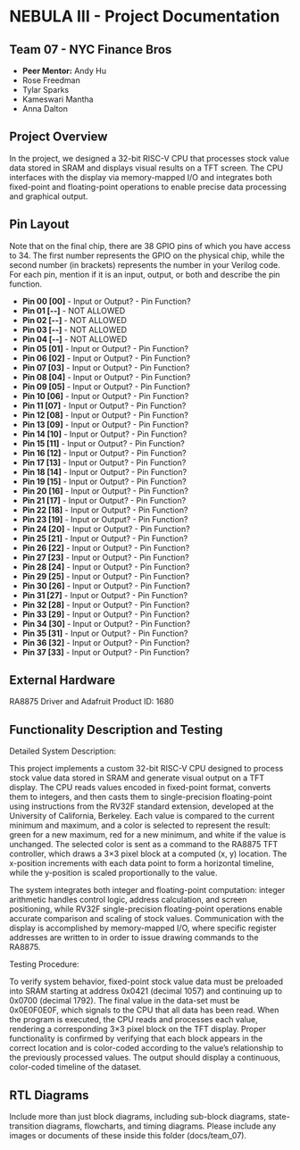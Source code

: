 # NEBULA III - Project Documentation

## Team 07 - NYC Finance Bros
* **Peer Mentor:** Andy Hu
* Rose Freedman
* Tylar Sparks
* Kameswari Mantha
* Anna Dalton


## Project Overview
In the project, we designed a 32-bit RISC-V CPU that processes stock value data stored in SRAM and displays visual results on a TFT screen. The CPU interfaces with the display via memory-mapped I/O and integrates both fixed-point and floating-point operations to enable precise data processing and graphical output.
## Pin Layout
Note that on the final chip, there are 38 GPIO pins of which you have access to 34.
The first number represents the GPIO on the physical chip, while the second number (in brackets) represents the number in your Verilog code. For each pin, mention if it is an input, output, or both and describe the pin function.

* **Pin 00 [00]** - Input or Output? - Pin Function?
* **Pin 01 [--]** - NOT ALLOWED
* **Pin 02 [--]** - NOT ALLOWED
* **Pin 03 [--]** - NOT ALLOWED
* **Pin 04 [--]** - NOT ALLOWED
* **Pin 05 [01]** - Input or Output? - Pin Function?
* **Pin 06 [02]** - Input or Output? - Pin Function? 
* **Pin 07 [03]** - Input or Output? - Pin Function? 
* **Pin 08 [04]** - Input or Output? - Pin Function? 
* **Pin 09 [05]** - Input or Output? - Pin Function? 
* **Pin 10 [06]** - Input or Output? - Pin Function?
* **Pin 11 [07]** - Input or Output? - Pin Function?
* **Pin 12 [08]** - Input or Output? - Pin Function?
* **Pin 13 [09]** - Input or Output? - Pin Function? 
* **Pin 14 [10]** - Input or Output? - Pin Function? 
* **Pin 15 [11]** - Input or Output? - Pin Function? 
* **Pin 16 [12]** - Input or Output? - Pin Function? 
* **Pin 17 [13]** - Input or Output? - Pin Function? 
* **Pin 18 [14]** - Input or Output? - Pin Function? 
* **Pin 19 [15]** - Input or Output? - Pin Function? 
* **Pin 20 [16]** - Input or Output? - Pin Function? 
* **Pin 21 [17]** - Input or Output? - Pin Function? 
* **Pin 22 [18]** - Input or Output? - Pin Function? 
* **Pin 23 [19]** - Input or Output? - Pin Function? 
* **Pin 24 [20]** - Input or Output? - Pin Function? 
* **Pin 25 [21]** - Input or Output? - Pin Function? 
* **Pin 26 [22]** - Input or Output? - Pin Function? 
* **Pin 27 [23]** - Input or Output? - Pin Function? 
* **Pin 28 [24]** - Input or Output? - Pin Function? 
* **Pin 29 [25]** - Input or Output? - Pin Function?
* **Pin 30 [26]** - Input or Output? - Pin Function?
* **Pin 31 [27]** - Input or Output? - Pin Function?
* **Pin 32 [28]** - Input or Output? - Pin Function?
* **Pin 33 [29]** - Input or Output? - Pin Function?
* **Pin 34 [30]** - Input or Output? - Pin Function?
* **Pin 35 [31]** - Input or Output? - Pin Function?
* **Pin 36 [32]** - Input or Output? - Pin Function?
* **Pin 37 [33]** - Input or Output? - Pin Function?

## External Hardware
RA8875 Driver and Adafruit Product ID: 1680
## Functionality Description and Testing
Detailed System Description:

This project implements a custom 32-bit RISC-V CPU designed to process stock value data stored in SRAM and generate visual output on a TFT display. The CPU reads values encoded in fixed-point format, converts them to integers, and then casts them to single-precision floating-point using instructions from the RV32F standard extension, developed at the University of California, Berkeley. Each value is compared to the current minimum and maximum, and a color is selected to represent the result: green for a new maximum, red for a new minimum, and white if the value is unchanged. The selected color is sent as a command to the RA8875 TFT controller, which draws a 3×3 pixel block at a computed (x, y) location. The x-position increments with each data point to form a horizontal timeline, while the y-position is scaled proportionally to the value.

The system integrates both integer and floating-point computation: integer arithmetic handles control logic, address calculation, and screen positioning, while RV32F single-precision floating-point operations enable accurate comparison and scaling of stock values. Communication with the display is accomplished by memory-mapped I/O, where specific register addresses are written to in order to issue drawing commands to the RA8875.

Testing Procedure:

To verify system behavior, fixed-point stock value data must be preloaded into SRAM starting at address 0x0421 (decimal 1057) and continuing up to 0x0700 (decimal 1792). The final value in the data-set must be 0x0E0F0E0F, which signals to the CPU that all data has been read. When the program is executed, the CPU reads and processes each value, rendering a corresponding 3×3 pixel block on the TFT display. Proper functionality is confirmed by verifying that each block appears in the correct location and is color-coded according to the value’s relationship to the previously processed values. The output should display a continuous, color-coded timeline of the dataset.
## RTL Diagrams
Include more than just block diagrams, including sub-block diagrams, state-transition diagrams, flowcharts, and timing diagrams. Please include any images or documents of these inside this folder (docs/team_07).
